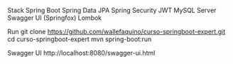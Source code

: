Stack
Spring Boot
Spring Data JPA
Spring Security
JWT
MySQL Server
Swagger UI (Springfox)
Lombok

Run
git clone https://github.com/wallefaquino/curso-springboot-expert.git
cd curso-springboot-expert
mvn spring-boot:run

Swagger UI
http://localhost:8080/swagger-ui.html
